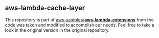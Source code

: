 ## aws-lambda-cache-layer

This repository is part of [aws-samples](https://github.com/aws-samples)/**[aws-lambda-extensions](https://github.com/aws-samples/aws-lambda-extensions)** from the code was taken and modified to accomplish our needs. Feel free to take a look in the original version in the original repository.